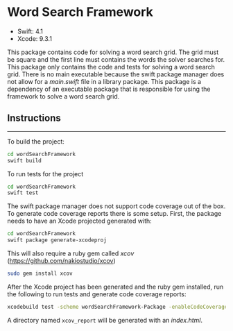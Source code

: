 # Word Search Framework

* Swift: 4.1
* Xcode: 9.3.1

This package contains code for solving a word search grid.  The grid must be square and the first line must contains the words the solver searches for. This package only contains the code and tests for solving a word search grid.  There is no main executable because the swift package manager does not allow for a *main.swift* file in a library package.  This package is a dependency of an executable package that is responsible for using the framework to solve a word search grid.

## Instructions
---

To build the project:

```bash
cd wordSearchFramework
swift build
```

To run tests for the project

```bash
cd wordSearchFramework
swift test
```

The swift package manager does not support code coverage out of the box.  To generate code coverage reports there is some setup.  First, the package needs to have an Xcode projected generated with:

```bash
cd wordSearchFramework
swift package generate-xcodeproj
```

This will also require a ruby gem called *xcov* (https://github.com/nakiostudio/xcov)

```bash
sudo gem install xcov
```

After the Xcode project has been generated and the ruby gem installed, run the following to run tests and generate code coverage reports:

```bash
xcodebuild test -scheme wordSearchFramework-Package -enableCodeCoverage YES; xcov
```

A directory named `xcov_report` will be generated with an *index.html*.